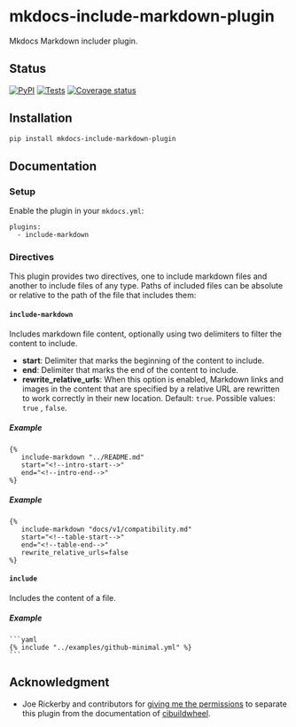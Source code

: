 # mkdocs-include-markdown-plugin

Mkdocs Markdown includer plugin.

## Status

[![PyPI][pypi-version-badge-link]][pypi-link]
[![Tests][tests-image]][tests-link]
[![Coverage status][coverage-image]][coverage-link]

## Installation

```bash
pip install mkdocs-include-markdown-plugin
```

## Documentation

### Setup

Enable the plugin in your `mkdocs.yml`:

```
plugins:
  - include-markdown
```

### Directives

This plugin provides two directives, one to include markdown files and another
to include files of any type. Paths of included files can be absolute or
relative to the path of the file that includes them:


#### **`include-markdown`**

Includes markdown file content, optionally using two delimiters to filter the
content to include.

- **start**: Delimiter that marks the beginning of the content to include.
- **end**: Delimiter that marks the end of the content to include.
- **rewrite_relative_urls**: When this option is enabled, Markdown links and 
  images in the content that are specified by a relative URL are 
  rewritten to work correctly in their new location. Default: `true`. Possible
  values: `true` , `false`.

##### Example

```
{%
   include-markdown "../README.md"
   start="<!--intro-start-->"
   end="<!--intro-end-->"
%}
```

##### Example

```
{%
   include-markdown "docs/v1/compatibility.md"
   start="<!--table-start-->"
   end="<!--table-end-->"
   rewrite_relative_urls=false
%}
```

#### **`include`**

Includes the content of a file.

##### Example

~~~
```yaml
{% include "../examples/github-minimal.yml" %}
```
~~~

## Acknowledgment

- Joe Rickerby and contributors for
 [giving me the permissions][cibuildwheel-470] to separate this plugin from the
 documentation of [cibuildwheel][cibuildwheel-repo-link].

[pypi-link]: https://pypi.org/project/mkdocs-include-markdown-plugin
[pypi-version-badge-link]: https://img.shields.io/pypi/v/mkdocs-include-markdown-plugin
[tests-image]: https://img.shields.io/github/workflow/status/mondeja/mkdocs-include-markdown-plugin/CI?logo=github
[tests-link]: https://github.com/mondeja/mkdocs-include-markdown-plugin/actions?query=workflow%3ACI
[coverage-image]: https://img.shields.io/coveralls/github/mondeja/mkdocs-include-markdown-plugin?logo=coveralls
[coverage-link]: https://coveralls.io/github/mondeja/mkdocs-include-markdown-plugin

[cibuildwheel-470]:https://github.com/joerick/cibuildwheel/issues/470
[cibuildwheel-repo-link]: https://github.com/joerick/cibuildwheel

